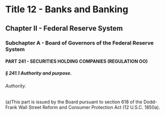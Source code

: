 
# Title 12 - Banks and Banking
## Chapter II - Federal Reserve System
### Subchapter A - Board of Governors of the Federal Reserve System
#### PART 241 - SECURITIES HOLDING COMPANIES (REGULATION OO)
##### § 241.1 Authority and purpose.
###### Authority.

(a)This part is issued by the Board pursuant to section 618 of the Dodd-Frank Wall Street Reform and Consumer Protection Act (12 U.S.C. 1850a).
